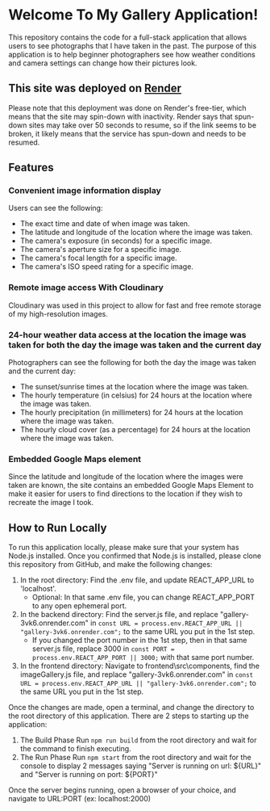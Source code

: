 # Welcome To My Gallery Application!
This repository contains the code for a full-stack application that allows users to see photographs that I have taken in the past.
The purpose of this application is to help beginner photographers see how weather conditions and camera settings can change how their pictures look.

## This site was deployed on [Render](https://gallery-3vk6.onrender.com)
Please note that this deployment was done on Render's free-tier, which means that the site may spin-down with inactivity.
Render says that spun-down sites may take over 50 seconds to resume, so if the link seems to be broken, it likely means that the service has spun-down and needs to be resumed.

## Features
### Convenient image information display
Users can see the following:
* The exact time and date of when image was taken.
* The latitude and longitude of the location where the image was taken.
* The camera's exposure (in seconds) for a specific image.
* The camera's aperture size for a specific image.
* The camera's focal length for a specific image.
* The camera's ISO speed rating for a specific image.
### Remote image access With Cloudinary
Cloudinary was used in this project to allow for fast and free remote storage of my high-resolution images.
### 24-hour weather data access at the location the image was taken for both the day the image was taken and the current day
Photographers can see the following for both the day the image was taken and the current day:
* The sunset/sunrise times at the location where the image was taken.
* The hourly temperature (in celsius) for 24 hours at the location where the image was taken.
* The hourly precipitation (in millimeters) for 24 hours at the location where the image was taken.
* The hourly cloud cover (as a percentage) for 24 hours at the location where the image was taken.
### Embedded Google Maps element
Since the latitude and longitude of the location where the images were taken are known, the site contains an embedded Google Maps Element to make it easier for users to find directions to the location if they wish to recreate the image I took.

## How to Run Locally
To run this application locally, please make sure that your system has Node.js installed.
Once you confirmed that Node.js is installed, please clone this repository from GitHub, and make the following changes:
1. In the root directory: Find the .env file, and update REACT_APP_URL to 'localhost'.
    * Optional: In that same .env file, you can change REACT_APP_PORT to any open ephemeral port.
2. In the backend directory: Find the server.js file, and replace "gallery-3vk6.onrender.com" in `const URL = process.env.REACT_APP_URL || "gallery-3vk6.onrender.com";` to the same URL you put in the 1st step.
    * If you changed the port number in the 1st step, then in that same server.js file, replace 3000 in `const PORT = process.env.REACT_APP_PORT || 3000;` with that same port number.
3. In the frontend directory: Navigate to frontend\src\components, find the imageGallery.js file, and replace "gallery-3vk6.onrender.com" in `const URL = process.env.REACT_APP_URL || "gallery-3vk6.onrender.com";` to the same URL you put in the 1st step.

Once the changes are made, open a terminal, and change the directory to the root directory of this application.
There are 2 steps to starting up the application:
1. The Build Phase
   Run `npm run build` from the root directory and wait for the command to finish executing.
2. The Run Phase
   Run `npm start` from the root directory and wait for the console to display 2 messages saying "Server is running on url: ${URL}" and "Server is running on port: ${PORT}"

Once the server begins running, open a browser of your choice, and navigate to URL:PORT (ex: localhost:2000)
